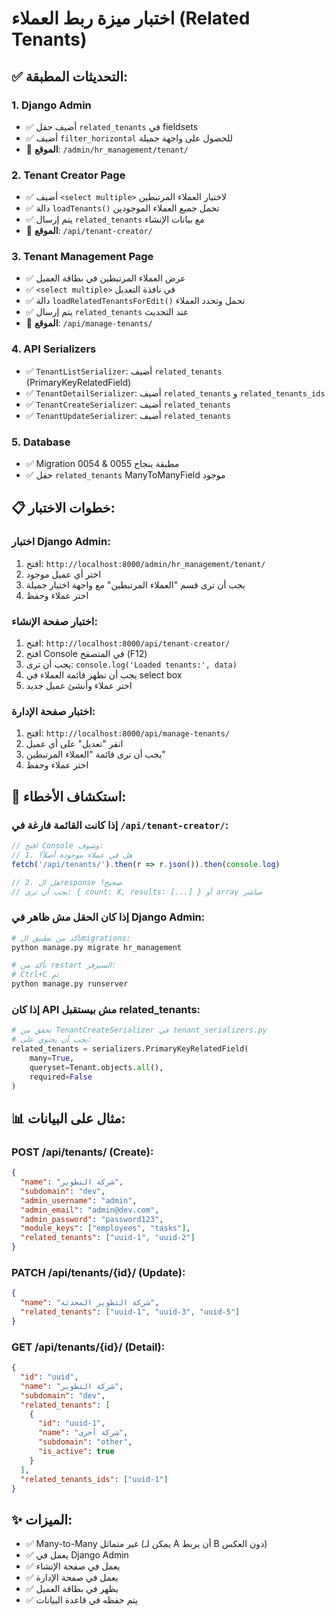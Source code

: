 # اختبار ميزة ربط العملاء (Related Tenants)

## ✅ التحديثات المطبقة:

### 1. Django Admin
- ✅ أضيف حقل `related_tenants` في fieldsets
- ✅ أضيف `filter_horizontal` للحصول على واجهة جميلة
- 📍 **الموقع**: `/admin/hr_management/tenant/`

### 2. Tenant Creator Page
- ✅ أضيف `<select multiple>` لاختيار العملاء المرتبطين
- ✅ دالة `loadTenants()` تحمل جميع العملاء الموجودين
- ✅ يتم إرسال `related_tenants` مع بيانات الإنشاء
- 📍 **الموقع**: `/api/tenant-creator/`

### 3. Tenant Management Page
- ✅ عرض العملاء المرتبطين في بطاقة العميل
- ✅ `<select multiple>` في نافذة التعديل
- ✅ دالة `loadRelatedTenantsForEdit()` تحمل وتحدد العملاء
- ✅ يتم إرسال `related_tenants` عند التحديث
- 📍 **الموقع**: `/api/manage-tenants/`

### 4. API Serializers
- ✅ `TenantListSerializer`: أضيف `related_tenants` (PrimaryKeyRelatedField)
- ✅ `TenantDetailSerializer`: أضيف `related_tenants` و `related_tenants_ids`
- ✅ `TenantCreateSerializer`: أضيف `related_tenants`
- ✅ `TenantUpdateSerializer`: أضيف `related_tenants`

### 5. Database
- ✅ Migration 0054 & 0055 مطبقة بنجاح
- ✅ حقل `related_tenants` ManyToManyField موجود

## 📋 خطوات الاختبار:

### اختبار Django Admin:
1. افتح: `http://localhost:8000/admin/hr_management/tenant/`
2. اختر أي عميل موجود
3. يجب أن ترى قسم "العملاء المرتبطين" مع واجهة اختيار جميلة
4. اختر عملاء وحفظ

### اختبار صفحة الإنشاء:
1. افتح: `http://localhost:8000/api/tenant-creator/`
2. افتح Console في المتصفح (F12)
3. يجب أن ترى: `console.log('Loaded tenants:', data)`
4. يجب أن تظهر قائمة العملاء في select box
5. اختر عملاء وأنشئ عميل جديد

### اختبار صفحة الإدارة:
1. افتح: `http://localhost:8000/api/manage-tenants/`
2. انقر "تعديل" على أي عميل
3. يجب أن ترى قائمة "العملاء المرتبطين"
4. اختر عملاء وحفظ

## 🐛 استكشاف الأخطاء:

### إذا كانت القائمة فارغة في `/api/tenant-creator/`:
```javascript
// افتح Console وشوف:
// 1. هل في عملاء موجودة أصلاً؟
fetch('/api/tenants/').then(r => r.json()).then(console.log)

// 2. هل الresponse صحيح؟
// يجب أن ترى: { count: X, results: [...] } أو array مباشر
```

### إذا كان الحقل مش ظاهر في Django Admin:
```bash
# تأكد من تطبيق الmigrations:
python manage.py migrate hr_management

# تأكد من restart السيرفر:
# Ctrl+C ثم
python manage.py runserver
```

### إذا كان API مش بيستقبل related_tenants:
```python
# تحقق من TenantCreateSerializer في tenant_serializers.py
# يجب أن يحتوي على:
related_tenants = serializers.PrimaryKeyRelatedField(
    many=True,
    queryset=Tenant.objects.all(),
    required=False
)
```

## 📊 مثال على البيانات:

### POST /api/tenants/ (Create):
```json
{
  "name": "شركة التطوير",
  "subdomain": "dev",
  "admin_username": "admin",
  "admin_email": "admin@dev.com",
  "admin_password": "password123",
  "module_keys": ["employees", "tasks"],
  "related_tenants": ["uuid-1", "uuid-2"]
}
```

### PATCH /api/tenants/{id}/ (Update):
```json
{
  "name": "شركة التطوير المحدثة",
  "related_tenants": ["uuid-1", "uuid-3", "uuid-5"]
}
```

### GET /api/tenants/{id}/ (Detail):
```json
{
  "id": "uuid",
  "name": "شركة التطوير",
  "subdomain": "dev",
  "related_tenants": [
    {
      "id": "uuid-1",
      "name": "شركة أخرى",
      "subdomain": "other",
      "is_active": true
    }
  ],
  "related_tenants_ids": ["uuid-1"]
}
```

## ✨ الميزات:
- ✅ Many-to-Many غير متماثل (يمكن لـ A أن يربط B دون العكس)
- ✅ يعمل في Django Admin
- ✅ يعمل في صفحة الإنشاء
- ✅ يعمل في صفحة الإدارة
- ✅ يظهر في بطاقة العميل
- ✅ يتم حفظه في قاعدة البيانات
